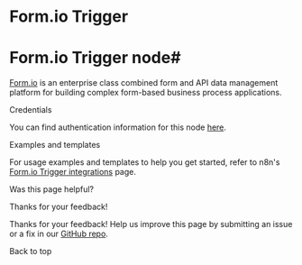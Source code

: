 # Form.io Trigger

[ ](https://github.com/n8n-io/n8n-docs/edit/main/docs/integrations/builtin/trigger-nodes/n8n-nodes-base.formiotrigger.md "Edit this page")

# Form.io Trigger node#

[Form.io](https://www.form.io/) is an enterprise class combined form and API data management platform for building complex form-based business process applications.

Credentials

You can find authentication information for this node [here](../../credentials/formiotrigger/).

Examples and templates

For usage examples and templates to help you get started, refer to n8n's [Form.io Trigger integrations](https://n8n.io/integrations/formio-trigger/) page.

Was this page helpful? 

Thanks for your feedback! 

Thanks for your feedback! Help us improve this page by submitting an issue or a fix in our [GitHub repo](https://github.com/n8n-io/n8n-docs). 

Back to top 
